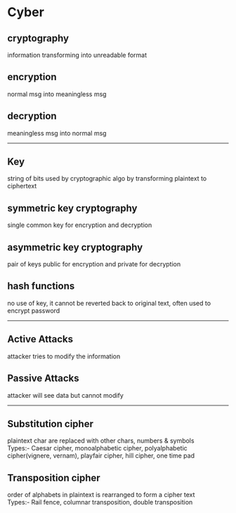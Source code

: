 # Cyber

## cryptography 
information transforming into unreadable format

## encryption
normal msg into meaningless msg

## decryption
meaningless msg into normal msg

<hr>

## Key
string of bits used by cryptographic algo by transforming plaintext to ciphertext

## symmetric key cryptography
single common key for encryption and decryption

## asymmetric key cryptography
pair of keys public for encryption and private for decryption

## hash functions
no use of key, it cannot be reverted back to original text, often used to encrypt password

<hr>

## Active Attacks
attacker tries to modify the information

## Passive Attacks
attacker will see data but cannot modify

<hr>

## Substitution cipher
plaintext char are replaced with other chars, numbers & symbols
<br>Types:-  Caesar cipher, monoalphabetic cipher, polyalphabetic cipher(vignere, vernam), playfair cipher, hill cipher, one time pad

## Transposition cipher
order of alphabets in plaintext is rearranged to form a cipher text
<br>Types:-  Rail fence, columnar transposition, double transposition
